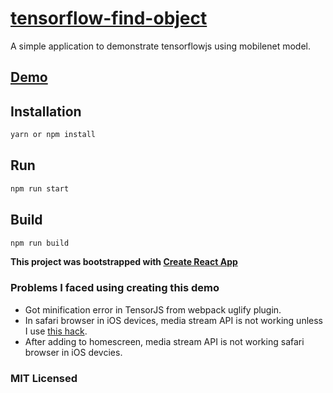 # [tensorflow-find-object](https://find.surge.sh)

A simple application to demonstrate tensorflowjs using mobilenet model.

## [Demo](https://find.surge.sh)

## Installation

```bash
yarn or npm install
```

## Run

```bash
npm run start
```

## Build

```bash
npm run build
```

**This project was bootstrapped with [Create React App](https://github.com/facebookincubator/create-react-app)**

### Problems I faced using creating this demo

* Got minification error in TensorJS from webpack uglify plugin.
* In safari browser in iOS devices, media stream API is not working unless I use [this hack](https://github.com/webrtc/samples/issues/929#issuecomment-330816567).
* After adding to homescreen, media stream API is not working safari browser in iOS devcies.

### MIT Licensed
